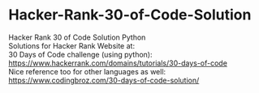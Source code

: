 # Hacker-Rank-30-of-Code-Solution
Hacker Rank 30 of Code Solution Python <br>
Solutions for Hacker Rank Website at: <br>
30 Days of Code challenge (using python):<br>
https://www.hackerrank.com/domains/tutorials/30-days-of-code <br>
Nice reference too for other languages as well: https://www.codingbroz.com/30-days-of-code-solution/
